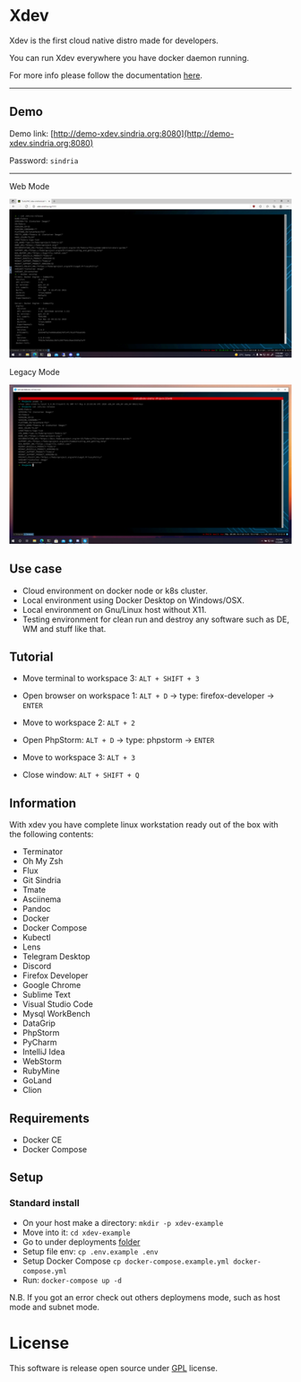 # Xdev

Xdev is the first cloud native distro made for developers.

You can run Xdev everywhere you have docker daemon running.

For more info please follow the documentation [here](docs/main.md).

---

## Demo

Demo link: [http://demo-xdev.sindria.org:8080](http://demo-xdev.sindria.org:8080)

Password: `sindria`

---

Web Mode

![xdev](docs/screenshots/web.png)

Legacy Mode

![xdev](docs/screenshots/legacy.png)

## Use case

- Cloud environment on docker node or k8s cluster.
- Local environment using Docker Desktop on Windows/OSX.
- Local environment on Gnu/Linux host without X11.
- Testing environment for clean run and destroy any software such as DE, WM and stuff like that.

## Tutorial

- Move terminal to workspace 3: `ALT + SHIFT + 3`

- Open browser on workspace 1: `ALT + D` -> type: firefox-developer -> `ENTER`

- Move to workspace 2: `ALT + 2`

- Open PhpStorm: `ALT + D` -> type: phpstorm -> `ENTER`

- Move to workspace 3: `ALT + 3`

- Close window: `ALT + SHIFT + Q`

## Information

With xdev you have complete linux workstation ready out of the box with the following contents:

- Terminator
- Oh My Zsh
- Flux
- Git Sindria
- Tmate
- Asciinema
- Pandoc
- Docker
- Docker Compose
- Kubectl
- Lens
- Telegram Desktop
- Discord
- Firefox Developer
- Google Chrome
- Sublime Text
- Visual Studio Code
- Mysql WorkBench
- DataGrip
- PhpStorm
- PyCharm
- IntelliJ Idea
- WebStorm
- RubyMine
- GoLand
- Clion

## Requirements

- Docker CE
- Docker Compose

## Setup

[comment]: <> (### Quick install)

[comment]: <> (- Run: `docker-compose -f https://raw.githubusercontent.com/SindriaInc/xdev/master/deployment/docker-compose.example.yml --env-file https://raw.githubusercontent.com/SindriaInc/xdev/master/deployment/.env.example up -d`)

### Standard install

- On your host make a directory: `mkdir -p xdev-example`
- Move into it: `cd xdev-example`
- Go to under deployments [folder](https://github.com/SindriaInc/xdev/tree/master/deployments)
- Setup file env: `cp .env.example .env`
- Setup Docker Compose `cp docker-compose.example.yml docker-compose.yml`
- Run: `docker-compose up -d`

N.B. If you got an error check out others deploymens mode, such as host mode and subnet mode.

# License

This software is release open source under [GPL](https://github.com/SindriaInc/xdev/blob/master/LICENSE) license.